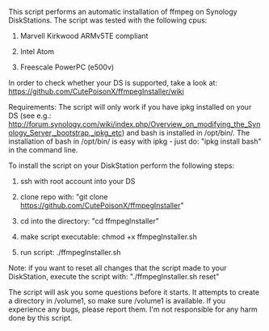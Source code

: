 This script performs an automatic installation of ffmpeg on Synology DiskStations.
The script was tested with the following cpus:

1) Marvell Kirkwood ARMv5TE compliant

2) Intel Atom

3) Freescale PowerPC (e500v)

In order to check whether your DS is supported, take a look at: https://github.com/CutePoisonX/ffmpegInstaller/wiki

Requirements: The script will only work if you have ipkg installed on your DS (see e.g.: http://forum.synology.com/wiki/index.php/Overview_on_modifying_the_Synology_Server,_bootstrap,_ipkg_etc) and bash is installed in /opt/bin/. The installation of bash in /opt/bin/ is easy with ipkg - just do: "ipkg install bash" in the command line.

To install the script on your DiskStation perform the following steps:

1) ssh with root account into your DS

2) clone repo with: "git clone https://github.com/CutePoisonX/ffmpegInstaller"

3) cd into the directory: "cd ffmpegInstaller"

4) make script executable: chmod +x ffmpegInstaller.sh

5) run script: ./ffmpegInstaller.sh

Note: if you want to reset all changes that the script made to your DiskStation, execute the script with:
"./ffmpegInstaller.sh reset"

The script will ask you some questions before it starts. It attempts to create a directory in /volume1, so make sure /volume1 is available. If you experience any bugs, please report them. I'm not responsible for any harm done by this script.
